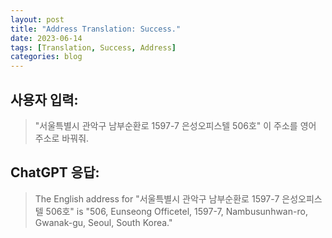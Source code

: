 ```yaml
---
layout: post
title: "Address Translation: Success."
date: 2023-06-14
tags: [Translation, Success, Address]
categories: blog
---
```


## 사용자 입력:
> "서울특별시 관악구 남부순환로 1597-7 은성오피스텔 506호" 이 주소를 영어 주소로 바꿔줘.

## ChatGPT 응답:
> The English address for "서울특별시 관악구 남부순환로 1597-7 은성오피스텔 506호" is "506, Eunseong Officetel, 1597-7, Nambusunhwan-ro, Gwanak-gu, Seoul, South Korea."


